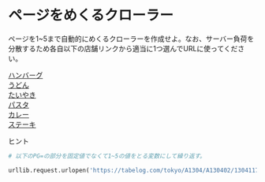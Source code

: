 # ページをめくるクローラー
ページを1~5まで自動的にめくるクローラーを作成せよ。なお、サーバー負荷を分散するため各自以下の店舗リンクから適当に1つ選んでURLに使ってください。

[ハンバーグ](https://tabelog.com/tokyo/A1304/A130402/13041176/dtlrvwlst/COND-0/smp1/?smp=1&lc=0&rvw_part=all&PG=5)  
[うどん](https://tabelog.com/tokyo/A1310/A131003/13000629/dtlrvwlst/COND-0/smp1/?smp=1&lc=0&rvw_part=all&PG=4)  
[たいやき](https://tabelog.com/tokyo/A1307/A130702/13002775/dtlrvwlst/COND-0/smp1/?smp=1&lc=0&rvw_part=all&PG=2)  
[パスタ](https://tabelog.com/tokyo/A1304/A130401/13123990/dtlrvwlst/COND-0/smp1/?smp=1&lc=0&rvw_part=all&PG=4)  
[カレー](https://tabelog.com/tokyo/A1302/A130201/13020091/dtlrvwlst/COND-0/smp1/?smp=1&lc=0&rvw_part=all&PG=5)  
[ステーキ](https://tabelog.com/tokyo/A1316/A131603/13042320/dtlrvwlst/COND-0/smp1/?smp=1&lc=0&rvw_part=all&PG=3)

ヒント
``` python
# 以下のPG=の部分を固定値でなくて1~5の値をとる変数にして繰り返す。

urllib.request.urlopen('https://tabelog.com/tokyo/A1304/A130402/13041176/dtlrvwlst/COND-0/smp1/?smp=1&lc=0&rvw_part=all&PG=1')

```
